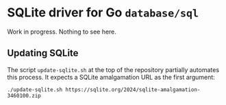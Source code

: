 # SQLite driver for Go `database/sql`

Work in progress. Nothing to see here.

## Updating SQLite

The script `update-sqlite.sh` at the top of the repository partially automates
this process. It expects a SQLite amalgamation URL as the first argument:

```
./update-sqlite.sh https://sqlite.org/2024/sqlite-amalgamation-3460100.zip
```
